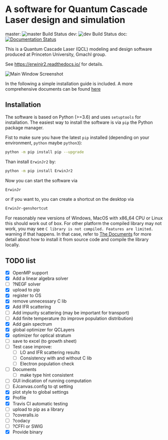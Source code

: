 A software for Quantum Cascade Laser design and simulation
================

master:
![master Build Status](https://github.com/ErwinJr2/ErwinJr2/actions/workflows/python-app.yml/badge.svg)
dev:
![dev Build Status](https://github.com/ErwinJr2/ErwinJr2/actions/workflows/python-app.yml/badge.svg?branch=dev)
doc:
[![Documentation Status](https://readthedocs.org/projects/erwinjr2/badge/?version=latest)](https://erwinjr2.readthedocs.io/en/latest/?badge=latest)

This is a Quantum Cascade Laser (QCL) modeling and design software produced
at Princeton University, Gmachl group.

See https://erwinjr2.readthedocs.io/ for details.

![Main Window Screenshot](./docs/figures/qtab.png)

In the following a simple installation guide is included. A more comprehensive
documents can be found [here](https://erwinjr2.readthedocs.io/)


Installation
---------------
The software is based on Python (>=3.6) and uses `setuptools` for installation.
The easiest way to install the software is via `pip` the Python package manager.

Fist to make sure you have the latest `pip` installed (depending on your
environment, `python` maybe `python3`):

```bash
python -m pip install pip --upgrade
```

Than install `ErwinJr2` by:

```bash
python -m pip install ErwinJr2
```

Now you can start the software via

```bash
ErwinJr
```

or if you want to, you can create a shortcut on the desktop via

```bash
ErwinJr-genshortcut
```

For reasonably new versions of Windows, MacOS with x86_64 CPU or Linux this
should work out of box. For other platform the compiled library may not work,
you may see `C library is not compiled. Features are limited.` warning if
that happens. In that case, refer to
[The Documents](https://erwinjr2.readthedocs.io/en/latest/manual/install.html)
for more detail about how to install it from source code and compile the
library locally.


## TODO list
- [X] OpenMP support
- [X] Add a linear algebra solver
- [ ] ?NEGF solver
- [X] upload to pip
- [X] register to OS
- [X] remove unnecessary C lib
- [X] Add IFR scattering
- [ ] Add impurity scattering (may be important for transport)
- [ ] Add finite temperature (to improve population distribution)
- [X] Add gain spectrum
- [X] global optimizer for QCLayers
- [X] optimizer for optical stratum
- [ ] save to excel (to growth sheet)
- [ ] Test case improve:
    - [ ] LO and IFR scattering results
    - [ ] Consistency with and without C lib
    - [ ] Electron population check
- [ ] Documents
    - [ ] make type hint consistent
- [ ] GUI indication of running computation
- [ ] EJcanvas.config to qt setting
- [X] plot style to global settings
- [X] Profile
- [X] Travis CI automatic testing
- [ ] upload to pip as a library
- [ ] ?coveralls.io
- [ ] ?codacy
- [ ] ?CFFI or SWIG
- [X] Provide binary
